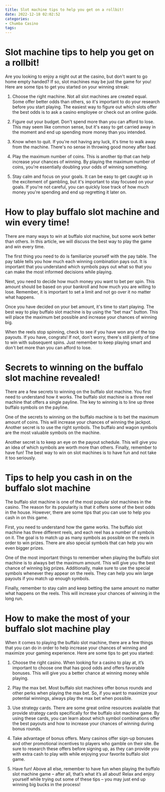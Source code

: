 ```yaml
---
title: Slot machine tips to help you get on a rollbit!
date: 2022-12-18 02:02:52
categories:
- Chumba Casino
tags:
---
```



#  Slot machine tips to help you get on a rollbit!

Are you looking to enjoy a night out at the casino, but don't want to go home empty handed? If so, slot machines may be just the game for you! Here are some tips to get you started on your winning streak:

1. Choose the right machine. Not all slot machines are created equal. Some offer better odds than others, so it's important to do your research before you start playing. The easiest way to figure out which slots offer the best odds is to ask a casino employee or check out an online guide.

2. Figure out your budget. Don't spend more than you can afford to lose. This may seem like common sense, but it's easy to get carried away in the moment and end up spending more money than you intended.

3. Know when to quit. If you're not having any luck, it's time to walk away from the machine. There's no sense in throwing good money after bad.

4. Play the maximum number of coins. This is another tip that can help increase your chances of winning. By playing the maximum number of coins, you're essentially doubling your odds of winning something.

5. Stay calm and focus on your goals. It can be easy to get caught up in the excitement of gambling, but it's important to stay focused on your goals. If you're not careful, you can quickly lose track of how much money you're spending and end up regretting it later on.

#  How to play buffalo slot machine and win every time!

There are many ways to win at buffalo slot machine, but some work better than others. In this article, we will discuss the best way to play the game and win every time.

The first thing you need to do is familiarize yourself with the pay table. The pay table tells you how much each winning combination pays out. It is important that you understand which symbols pays out what so that you can make the most informed decisions while playing.

Next, you need to decide how much money you want to bet per spin. This amount should be based on your bankroll and how much you are willing to lose. Remember, it is important to set a limit and not go over it no matter what happens.

Once you have decided on your bet amount, it's time to start playing. The best way to play buffalo slot machine is by using the "bet max" button. This will place the maximum bet possible and increase your chances of winning big.

When the reels stop spinning, check to see if you have won any of the top payouts. If you have, congrats! If not, don't worry, there's still plenty of time to win with subsequent spins. Just remember to keep playing smart and don't bet more than you can afford to lose.

#  Secrets to winning on the buffalo slot machine revealed!

There are a few secrets to winning on the buffalo slot machine. You first need to understand how it works. The buffalo slot machine is a three reel machine that offers a single payline. The key to winning is to line up three buffalo symbols on the payline.

One of the secrets to winning on the buffalo machine is to bet the maximum amount of coins. This will increase your chances of winning the jackpot. Another secret is to use the right symbols. The buffalo and wagon symbols are the most valuable symbols on the machine.

Another secret is to keep an eye on the payout schedule. This will give you an idea of which symbols are worth more than others. Finally, remember to have fun! The best way to win on slot machines is to have fun and not take it too seriously.

#  Tips to help you cash in on the buffalo slot machine

The buffalo slot machine is one of the most popular slot machines in the casino. The reason for its popularity is that it offers some of the best odds in the house. However, there are some tips that you can use to help you cash in on this game.

First, you need to understand how the game works. The buffalo slot machine has three different reels, and each reel has a number of symbols on it. The goal is to match up as many symbols as possible on the reels in order to win prizes. There are also special symbols that can help you win even bigger prizes.

One of the most important things to remember when playing the buffalo slot machine is to always bet the maximum amount. This will give you the best chance of winning big prizes. Additionally, make sure to use the special symbols whenever they appear on the reels. They can help you win large payouts if you match up enough symbols.

Finally, remember to stay calm and keep betting the same amount no matter what happens on the reels. This will increase your chances of winning in the long run.

#  How to make the most of your buffalo slot machine play

When it comes to playing the buffalo slot machine, there are a few things that you can do in order to help increase your chances of winning and maximize your gaming experience. Here are some tips to get you started:

1. Choose the right casino. When looking for a casino to play at, it’s important to choose one that has good odds and offers favorable bonuses. This will give you a better chance at winning money while playing.

2. Play the max bet. Most buffalo slot machines offer bonus rounds and other perks when playing the max bet. So, if you want to maximize your potential winnings, always play the max bet when possible.

3. Use strategy cards. There are some great online resources available that provide strategy cards specifically for the buffalo slot machine game. By using these cards, you can learn about which symbol combinations offer the best payouts and how to increase your chances of winning during bonus rounds.

4. Take advantage of bonus offers. Many casinos offer sign-up bonuses and other promotional incentives to players who gamble on their site. Be sure to research these offers before signing up, as they can provide you with extra cash to play with while enjoying your favorite buffalo slot game.

5. Have fun! Above all else, remember to have fun when playing the buffalo slot machine game – after all, that’s what it’s all about! Relax and enjoy yourself while trying out some of these tips – you may just end up winning big bucks in the process!